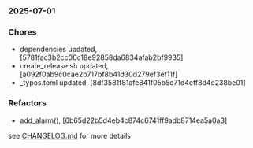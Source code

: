 ### 2025-07-01

### Chores
+ dependencies updated, [5781fac3b2cc00c18e92858da6834afab2bf9935]
+ create_release.sh updated, [a092f0ab9c0cae2b717bf8b41d30d279ef3ef11f]
+ _typos.toml updated, [8df3581f81afe841f05b5e71d4eff8d4e238be01]

### Refactors
+ add_alarm(), [6b65d22b5d4eb4c874c6741ff9adb8714ea5a0a3]

see <a href='https://github.com/mrjackwills/belugasnooze_pi/blob/main/CHANGELOG.md'>CHANGELOG.md</a> for more details
